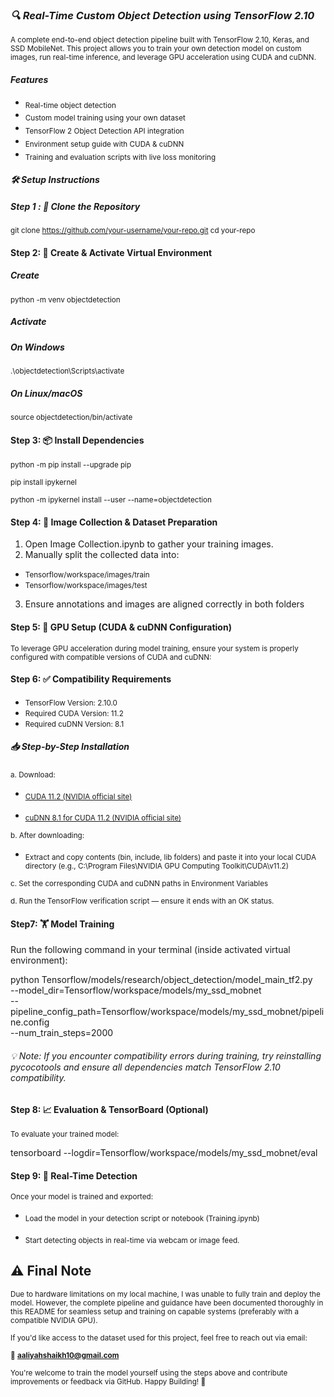 ###  *🔍 Real-Time Custom Object Detection using TensorFlow 2.10*

<sub>A complete end-to-end object detection pipeline built with TensorFlow 2.10, Keras, and SSD MobileNet. This project allows you to train your own detection model on custom images, run real-time inference, and leverage GPU acceleration using CUDA and cuDNN.</sub>

#### *Features*

- <sub>Real-time object detection</sub>
- <sub>Custom model training using your own dataset</sub>
- <sub>TensorFlow 2 Object Detection API integration</sub>
- <sub>Environment setup guide with CUDA & cuDNN</sub>
- <sub>Training and evaluation scripts with live loss monitoring</sub>

#### *🛠️ Setup Instructions*

##### Step 1 : 🔁 Clone the Repository

<small>git clone https://github.com/your-username/your-repo.git
cd your-repo </small>

#### Step 2: 🐍 Create & Activate Virtual Environment

##### Create
<small>python -m venv objectdetection</small>

##### Activate
##### On Windows
<small>.\objectdetection\Scripts\activate</small>

##### On Linux/macOS
<small>source objectdetection/bin/activate</small>

#### Step 3: 📦 Install Dependencies

<small>python -m pip install --upgrade pip</small>

<small>pip install ipykernel</small>

<small>python -m ipykernel install --user --name=objectdetection</small>

#### Step 4: 📸 Image Collection & Dataset Preparation

1. Open Image Collection.ipynb to gather your training images.
2. Manually split the collected data into:
- <small>Tensorflow/workspace/images/train</small>
- <small>Tensorflow/workspace/images/test</small>

3. Ensure annotations and images are aligned correctly in both folders

#### Step 5: 🔧 GPU Setup (CUDA & cuDNN Configuration)
<sub>To leverage GPU acceleration during model training, ensure your system is properly configured with compatible versions of CUDA and cuDNN:</sub>

#### Step 6: ✅ Compatibility Requirements

- <small>TensorFlow Version: 2.10.0</small>
- <small>Required CUDA Version: 11.2</small>
- <small>Required cuDNN Version: 8.1</small>

##### 📥 Step-by-Step Installation
<small>a. Download:</small>

- <sub>[CUDA 11.2 (NVIDIA official site)](https://developer.nvidia.com/cuda-11.2.0-download-archive)</sub>

- <sub>[cuDNN 8.1 for CUDA 11.2 (NVIDIA official site)](https://developer.nvidia.com/rdp/cudnn-archive)</sub>

<small>b. After downloading:</small>
- <sub>Extract and copy contents (bin, include, lib folders) and paste it into your local CUDA directory (e.g., C:\Program Files\NVIDIA GPU Computing Toolkit\CUDA\v11.2)</sub>

<small>c. Set the corresponding CUDA and cuDNN paths in Environment Variables</small>

<small>d. Run the TensorFlow verification script — ensure it ends with an OK status.</small>

#### Step7: 🏋️ Model Training

Run the following command in your terminal (inside activated virtual environment):

python Tensorflow/models/research/object_detection/model_main_tf2.py \
--model_dir=Tensorflow/workspace/models/my_ssd_mobnet \
--pipeline_config_path=Tensorflow/workspace/models/my_ssd_mobnet/pipeline.config \
--num_train_steps=2000

###### 💡 Note: If you encounter compatibility errors during training, try reinstalling pycocotools and ensure all dependencies match TensorFlow 2.10 compatibility.

####  Step 8: 📈 Evaluation & TensorBoard (Optional)
<small>To evaluate your trained model:</small>

tensorboard --logdir=Tensorflow/workspace/models/my_ssd_mobnet/eval

#### Step 9: 👀 Real-Time Detection

<small>Once your model is trained and exported:</small>

- <sub>Load the model in your detection script or notebook (Training.ipynb)</sub>

- <sub>Start detecting objects in real-time via webcam or image feed.</sub>


## ⚠️ Final Note

<SMALL>Due to hardware limitations on my local machine, I was unable to fully train and deploy the model. However, the complete pipeline and guidance have been documented thoroughly in this README for seamless setup and training on capable systems (preferably with a compatible NVIDIA GPU).</SMALL>

<SUB>If you'd like access to the dataset used for this project, feel free to reach out via email:</SUB>

<SUB>📩 **aaliyahshaikh10@gmail.com**</SUB>

<SMALL>You're welcome to train the model yourself using the steps above and contribute improvements or feedback via GitHub. Happy Building! 🚀</SMALL>

